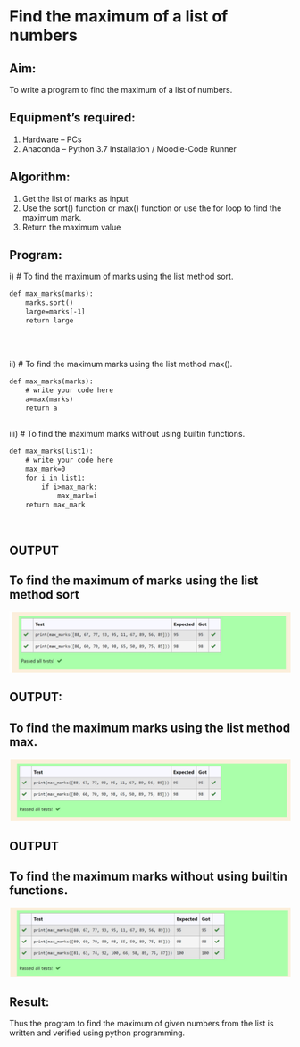 # Find the maximum of a list of numbers
## Aim:
To write a program to find the maximum of a list of numbers.
## Equipment’s required:
1.	Hardware – PCs
2.	Anaconda – Python 3.7 Installation / Moodle-Code Runner
## Algorithm:
1.	Get the list of marks as input
2.	Use the sort() function or max() function or use the for loop to find the maximum mark.
3.	Return the maximum value
## Program:

i)	# To find the maximum of marks using the list method sort.
```
def max_marks(marks):
    marks.sort()
    large=marks[-1]
    return large
    



```

ii)	# To find the maximum marks using the list method max().
```
def max_marks(marks):
    # write your code here
    a=max(marks)
    return a


```

iii) # To find the maximum marks without using builtin functions.
```
def max_marks(list1):
    # write your code here
    max_mark=0
    for i in list1:
        if i>max_mark:
            max_mark=i
    return max_mark



```
##  OUTPUT
## To find the maximum of marks using the list method sort
![output](exp7.jpg) 

## OUTPUT:
## To find the maximum marks using the list method max.
![output](exp1.jpg)

##  OUTPUT
## To find the maximum marks without using builtin functions.
![output](ex2.jpg)
## Result:
Thus the program to find the maximum of given numbers from the list is written and verified using python programming.